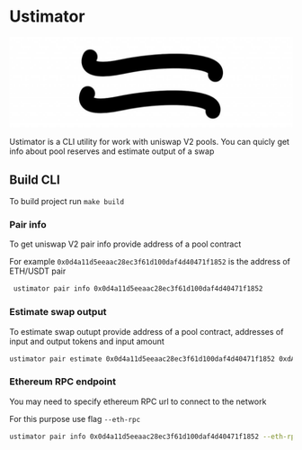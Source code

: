 # Ustimator

![Ustimator](./assets/2587060.jpeg)

Ustimator is a CLI utility for work with uniswap V2 pools. You can quicly get info about pool reserves and estimate output of a swap

## Build CLI
To build project run `make build`

### Pair info
To get uniswap V2 pair info provide address of a pool contract

For example `0x0d4a11d5eeaac28ec3f61d100daf4d40471f1852` is the address of ETH/USDT pair

```bash
 ustimator pair info 0x0d4a11d5eeaac28ec3f61d100daf4d40471f1852
 ```
### Estimate swap output
To estimate swap outupt provide address of a pool contract, addresses of input and output tokens and input amount

```bash
ustimator pair estimate 0x0d4a11d5eeaac28ec3f61d100daf4d40471f1852 0xdAC17F958D2ee523a2206206994597C13D831ec7 0xC02aaA39b223FE8D0A0e5C4F27eAD9083C756Cc2 6e8
 ```

### Ethereum RPC endpoint
You may need to specify ethereum RPC url to connect to the network

For this purpose use flag `--eth-rpc`

```bash
ustimator pair info 0x0d4a11d5eeaac28ec3f61d100daf4d40471f1852 --eth-rpc https://mainnet.infura.io/v3/YOUR_API_KEY
 ```